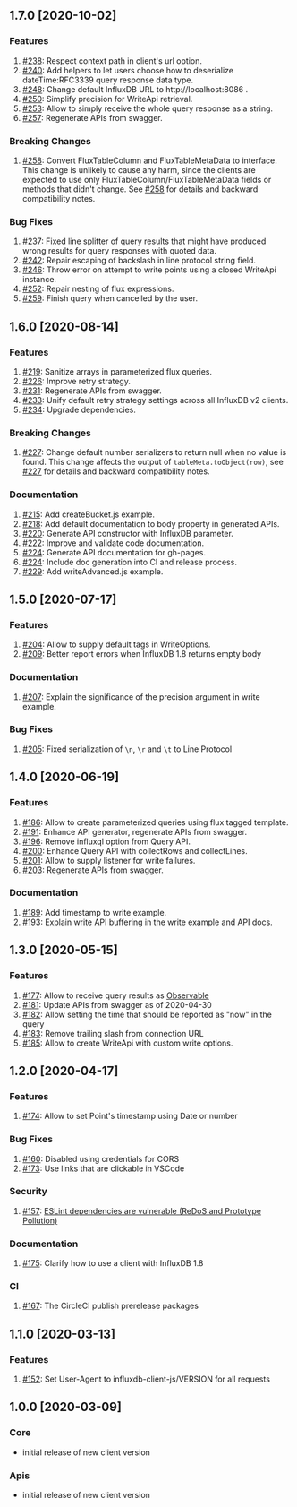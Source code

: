 ## 1.7.0 [2020-10-02]

### Features

1. [#238](https://github.com/influxdata/influxdb-client-js/pull/238): Respect context path in client's url option.
1. [#240](https://github.com/influxdata/influxdb-client-js/pull/240): Add helpers to let users choose how to deserialize dateTime:RFC3339 query response data type.
1. [#248](https://github.com/influxdata/influxdb-client-js/pull/248): Change default InfluxDB URL to http://localhost:8086 .
1. [#250](https://github.com/influxdata/influxdb-client-js/pull/250): Simplify precision for WriteApi retrieval.
1. [#253](https://github.com/influxdata/influxdb-client-js/pull/253): Allow to simply receive the whole query response as a string.
1. [#257](https://github.com/influxdata/influxdb-client-js/pull/257): Regenerate APIs from swagger.

### Breaking Changes

1. [#258](https://github.com/influxdata/influxdb-client-js/pull/258): Convert FluxTableColumn and FluxTableMetaData to interface.
   This change is unlikely to cause any harm, since the clients are expected to use only FluxTableColumn/FluxTableMetaData
   fields or methods that didn't change. See [#258](https://github.com/influxdata/influxdb-client-js/pull/258) for details
   and backward compatibility notes.

### Bug Fixes

1. [#237](https://github.com/influxdata/influxdb-client-js/pull/237): Fixed line splitter of query results that might have produced wrong results for query responses with quoted data.
1. [#242](https://github.com/influxdata/influxdb-client-js/pull/242): Repair escaping of backslash in line protocol string field.
1. [#246](https://github.com/influxdata/influxdb-client-js/pull/246): Throw error on attempt to write points using a closed WriteApi instance.
1. [#252](https://github.com/influxdata/influxdb-client-js/pull/252): Repair nesting of flux expressions.
1. [#259](https://github.com/influxdata/influxdb-client-js/pull/259): Finish query when cancelled by the user.

## 1.6.0 [2020-08-14]

### Features

1. [#219](https://github.com/influxdata/influxdb-client-js/pull/219): Sanitize arrays in parameterized flux queries.
1. [#226](https://github.com/influxdata/influxdb-client-js/pull/226): Improve retry strategy.
1. [#231](https://github.com/influxdata/influxdb-client-js/pull/231): Regenerate APIs from swagger.
1. [#233](https://github.com/influxdata/influxdb-client-js/pull/233): Unify default retry strategy settings across all InfluxDB v2 clients.
1. [#234](https://github.com/influxdata/influxdb-client-js/pull/234): Upgrade dependencies.

### Breaking Changes

1. [#227](https://github.com/influxdata/influxdb-client-js/pull/227): Change default number serializers to return null when no value is found.
   This change affects the output of `tableMeta.toObject(row)`, see [#227](https://github.com/influxdata/influxdb-client-js/pull/227) for details and backward compatibility notes.

### Documentation

1. [#215](https://github.com/influxdata/influxdb-client-js/pull/215): Add createBucket.js example.
1. [#218](https://github.com/influxdata/influxdb-client-js/pull/218): Add default documentation to body property in generated APIs.
1. [#220](https://github.com/influxdata/influxdb-client-js/pull/220): Generate API constructor with InfluxDB parameter.
1. [#222](https://github.com/influxdata/influxdb-client-js/pull/222): Improve and validate code documentation.
1. [#224](https://github.com/influxdata/influxdb-client-js/pull/224): Generate API documentation for gh-pages.
1. [#224](https://github.com/influxdata/influxdb-client-js/pull/224): Include doc generation into CI and release process.
1. [#229](https://github.com/influxdata/influxdb-client-js/pull/229): Add writeAdvanced.js example.

## 1.5.0 [2020-07-17]

### Features

1. [#204](https://github.com/influxdata/influxdb-client-js/pull/204): Allow to supply default tags in WriteOptions.
1. [#209](https://github.com/influxdata/influxdb-client-js/pull/209): Better report errors when InfluxDB 1.8 returns empty body

### Documentation

1. [#207](https://github.com/influxdata/influxdb-client-js/pull/207): Explain the significance of the precision argument in write example.

### Bug Fixes

1. [#205](https://github.com/influxdata/influxdb-client-js/pull/205): Fixed serialization of `\n`, `\r` and `\t` to Line Protocol

## 1.4.0 [2020-06-19]

### Features

1. [#186](https://github.com/influxdata/influxdb-client-js/pull/186): Allow to create parameterized queries using flux tagged template.
1. [#191](https://github.com/influxdata/influxdb-client-js/pull/191): Enhance API generator, regenerate APIs from swagger.
1. [#196](https://github.com/influxdata/influxdb-client-js/pull/196): Remove influxql option from Query API.
1. [#200](https://github.com/influxdata/influxdb-client-js/pull/200): Enhance Query API with collectRows and collectLines.
1. [#201](https://github.com/influxdata/influxdb-client-js/pull/201): Allow to supply listener for write failures.
1. [#203](https://github.com/influxdata/influxdb-client-js/pull/203): Regenerate APIs from swagger.

### Documentation

1. [#189](https://github.com/influxdata/influxdb-client-js/pull/189): Add timestamp to write example.
1. [#193](https://github.com/influxdata/influxdb-client-js/pull/193): Explain write API buffering in the write example and API docs.

## 1.3.0 [2020-05-15]

### Features

1. [#177](https://github.com/influxdata/influxdb-client-js/pull/177): Allow to receive query results as [Observable](https://github.com/tc39/proposal-observable)
1. [#181](https://github.com/influxdata/influxdb-client-js/pull/181): Update APIs from swagger as of 2020-04-30
1. [#182](https://github.com/influxdata/influxdb-client-js/pull/182): Allow setting the time that should be reported as "now" in the query
1. [#183](https://github.com/influxdata/influxdb-client-js/pull/183): Remove trailing slash from connection URL
1. [#185](https://github.com/influxdata/influxdb-client-js/pull/185): Allow to create WriteApi with custom write options.

## 1.2.0 [2020-04-17]

### Features

1. [#174](https://github.com/influxdata/influxdb-client-js/pull/174): Allow to set Point's timestamp using Date or number

### Bug Fixes

1. [#160](https://github.com/influxdata/influxdb-client-js/issues/160): Disabled using credentials for CORS
1. [#173](https://github.com/influxdata/influxdb-client-js/pull/173): Use links that are clickable in VSCode

### Security

1. [#157](https://github.com/influxdata/influxdb-client-js/issues/157): [ESLint dependencies are vulnerable (ReDoS and Prototype Pollution)](https://github.com/advisories/GHSA-7fhm-mqm4-2wp7)

### Documentation

1. [#175](https://github.com/influxdata/influxdb-client-js/pull/175): Clarify how to use a client with InfluxDB 1.8

### CI

1. [#167](https://github.com/influxdata/influxdb-client-js/pull/167): The CircleCI publish prerelease packages

## 1.1.0 [2020-03-13]

### Features

1. [#152](https://github.com/influxdata/influxdb-client-js/issues/152): Set User-Agent to influxdb-client-js/VERSION for all requests

## 1.0.0 [2020-03-09]

### Core

- initial release of new client version

### Apis

- initial release of new client version
